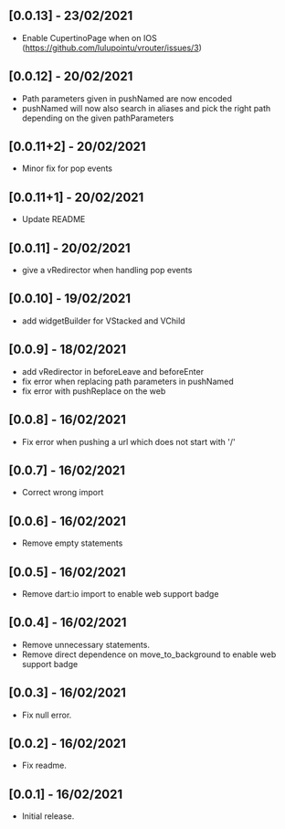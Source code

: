 ## [0.0.13] - 23/02/2021

* Enable CupertinoPage when on IOS (https://github.com/lulupointu/vrouter/issues/3)

## [0.0.12] - 20/02/2021

* Path parameters given in pushNamed are now encoded
* pushNamed will now also search in aliases and pick the right path depending on the given pathParameters

## [0.0.11+2] - 20/02/2021

* Minor fix for pop events

## [0.0.11+1] - 20/02/2021

* Update README

## [0.0.11] - 20/02/2021

* give a vRedirector when handling pop events

## [0.0.10] - 19/02/2021

* add widgetBuilder for VStacked and VChild

## [0.0.9] - 18/02/2021

* add vRedirector in beforeLeave and beforeEnter
* fix error when replacing path parameters in pushNamed
* fix error with pushReplace on the web

## [0.0.8] - 16/02/2021

* Fix error when pushing a url which does not start with '/'

## [0.0.7] - 16/02/2021

* Correct wrong import

## [0.0.6] - 16/02/2021

* Remove empty statements

## [0.0.5] - 16/02/2021

* Remove dart:io import to enable web support badge

## [0.0.4] - 16/02/2021

* Remove unnecessary statements.
* Remove direct dependence on move_to_background to enable web support badge

## [0.0.3] - 16/02/2021

* Fix null error.

## [0.0.2] - 16/02/2021

* Fix readme.

## [0.0.1] - 16/02/2021

* Initial release.
